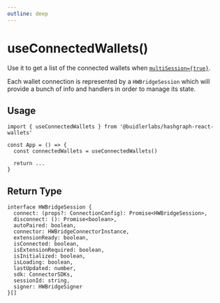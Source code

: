 ```yaml
---
outline: deep
---
```


# useConnectedWallets()

Use it to get a list of the connected wallets when [`multiSession={true}`](/configuration.html#%F0%9F%94%80-multisession). 

Each wallet connection is represented by a `HWBridgeSession` which will provide a bunch of info and handlers in order to manage its state.

## Usage
```tsx
import { useConnectedWallets } from '@buidlerlabs/hashgraph-react-wallets'

const App = () => {
  const connectedWallets = useConnectedWallets()

  return ...
}
```

## Return Type

```tsx
interface HWBridgeSession {
  connect: (props?: ConnectionConfig): Promise<HWBridgeSession>,
  disconnect: (): Promise<boolean>,
  autoPaired: boolean,
  connector: HWBridgeConnectorInstance,
  extensionReady: boolean,
  isConnected: boolean,
  isExtensionRequired: boolean,
  isInitialized: boolean,
  isLoading: boolean,
  lastUpdated: number,
  sdk: ConnectorSDKs,
  sessionId: string,
  signer: HWBridgeSigner
}[]
```
